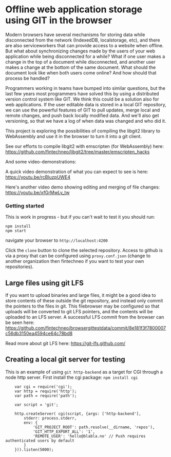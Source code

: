 # Offline web application storage using GIT in the browser

Modern browsers have several mechanisms for storing data while disconnected from the network (IndexedDB, localstorage, etc), and there are also serviceworkers that can provide access to a website when offline. But what about synchronizing changes made by the users of your web application while being disconnected for a while? What if one user makes a change in the top of a document while disconnected, and another user makes a change at the bottom of the same document. What should the document look like when both users come online? And how should that process be handled?

Programmers working in teams have bumped into similar questions, but the last few years most programmers have solved this by using a distributed version control system like GIT. We think this could be a solution also for web applications. If the user editable data is stored in a local GIT repository, we can use the powerful features of GIT to pull updates, merge local and remote changes, and push back locally modified data. And we'll also get versioning, so that we have a log of when data was changed and who did it.

This project is exploring the possibilities of compiling the libgit2 library to WebAssembly and use it in the browser to turn it into a git client.

See our efforts to compile libgit2 with emscripten (for WebAssembly) here: https://github.com/fintechneo/libgit2/tree/master/emscripten_hacks

And some video-demonstrations:

A quick video demonstration of what you can expect to see is here: https://youtu.be/rcBluzpUWE4

Here's another video demo showing editing and merging of file changes: https://youtu.be/xfGrMwLy_tw

### Getting started

This is work in progress - but if you can't wait to test it you should run:

```
npm install
npm start
``` 

navigate your browser to `http://localhost:4200`

Click the `clone` button to clone the selected repository. Access to github is via a proxy that can be configured using `proxy.conf.json` (change to another organization then fintechneo if you want to test your own repositories).

## Large files using git LFS

If you want to upload binaries and large files, it might be a good idea to store contents of these outside the git repository, and instead only commit the pointers to the files in git. This filebrowser may be configured so that uploads will be converted to git LFS pointers, and the contents will be uploaded to an LFS server. A successful LFS commit from the browser can be seen here: https://github.com/fintechneo/browsergittestdata/commit/8e181f3f7800007c56db3150ea4594ce64c78bd8

Read more about git LFS here: https://git-lfs.github.com/

## Creating a local git server for testing

This is an example of using `git http-backend` as a target for CGI through a node http server. 
First install the cgi package: `npm install cgi`

```
    var cgi = require('cgi');
    var http = require('http');
    var path = require('path');
    
    var script = 'git';
    
    http.createServer( cgi(script, {args: ['http-backend'],
        stderr: process.stderr,
        env: {
            'GIT_PROJECT_ROOT': path.resolve(__dirname, 'repos'),
            'GIT_HTTP_EXPORT_ALL': '1',
            'REMOTE_USER': 'hello@blabla.no' // Push requires authenticated users by default
        }
    })).listen(5000);
```
